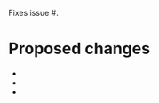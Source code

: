 <!-- SPDX-FileCopyrightText: 2022 German Aerospace Center <amiris@dlr.de>

SPDX-License-Identifier: CC0-1.0 -->
Fixes issue #.

# Proposed changes
* 
*
*